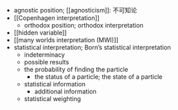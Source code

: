- agnostic position; [[agnosticism]]: 不可知论
- [[Copenhagen interpretation]]
    - orthodox position; orthodox interpretation
- [[hidden variable]]
- [[many worlds interpretation (MWI)]]
- statistical interpretation; Born’s statistical interpretation
    - indeterminacy
    - possible results
    - the probability of finding the particle
        - the status of a particle; the state of a particle
    - statistical information
        - additional information
    - statistical weighting
